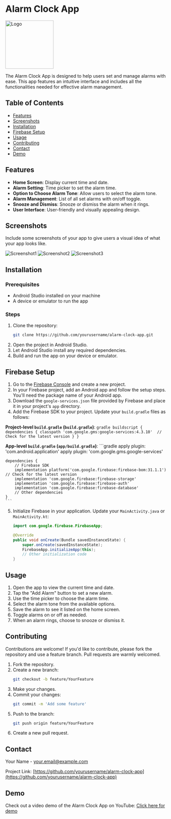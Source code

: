 # Alarm Clock App

<img src="path_to_your_logo_image.png" alt="Logo" width="150" height="150">

The Alarm Clock App is designed to help users set and manage alarms with ease. This app features an intuitive interface and includes all the functionalities needed for effective alarm management.

## Table of Contents

- [Features](#features)
- [Screenshots](#screenshots)
- [Installation](#installation)
- [Firebase Setup](#firebase-setup)
- [Usage](#usage)
- [Contributing](#contributing)
- [Contact](#contact)
- [Demo](#demo)

## Features

- **Home Screen**: Display current time and date.
- **Alarm Setting**: Time picker to set the alarm time.
- **Option to Choose Alarm Tone**: Allow users to select the alarm tone.
- **Alarm Management**: List of all set alarms with on/off toggle.
- **Snooze and Dismiss**: Snooze or dismiss the alarm when it rings.
- **User Interface**: User-friendly and visually appealing design.

## Screenshots

Include some screenshots of your app to give users a visual idea of what your app looks like.

![Screenshot1](link_to_screenshot1)
![Screenshot2](link_to_screenshot2)
![Screenshot3](link_to_screenshot3)

## Installation

### Prerequisites

- Android Studio installed on your machine
- A device or emulator to run the app

### Steps

1. Clone the repository:
    ```bash
    git clone https://github.com/yourusername/alarm-clock-app.git
    ```
2. Open the project in Android Studio.
3. Let Android Studio install any required dependencies.
4. Build and run the app on your device or emulator.

## Firebase Setup

1. Go to the [Firebase Console](https://console.firebase.google.com/) and create a new project.
2. In your Firebase project, add an Android app and follow the setup steps. You'll need the package name of your Android app.
3. Download the `google-services.json` file provided by Firebase and place it in your project's `app` directory.
4. Add the Firebase SDK to your project. Update your `build.gradle` files as follows:

**Project-level `build.gradle` (`build.gradle`)**:
    ```gradle
    buildscript {
        dependencies {
            classpath 'com.google.gms:google-services:4.3.10'  // Check for the latest version
        }
    }
    ```

**App-level `build.gradle` (`app/build.gradle`)**:
    ```gradle
    apply plugin: 'com.android.application'
    apply plugin: 'com.google.gms.google-services'

    dependencies {
        // Firebase SDK
        implementation platform('com.google.firebase:firebase-bom:31.1.1') // Check for the latest version
        implementation 'com.google.firebase:firebase-storage'
        implementation 'com.google.firebase:firebase-auth'
        implementation 'com.google.firebase:firebase-database'
        // Other dependencies
    }
    ```

5. Initialize Firebase in your application. Update your `MainActivity.java` or `MainActivity.kt`:
    ```java
    import com.google.firebase.FirebaseApp;

    @Override
    public void onCreate(Bundle savedInstanceState) {
        super.onCreate(savedInstanceState);
        FirebaseApp.initializeApp(this);
        // Other initialization code
    }
    ```

## Usage

1. Open the app to view the current time and date.
2. Tap the "Add Alarm" button to set a new alarm.
3. Use the time picker to choose the alarm time.
4. Select the alarm tone from the available options.
5. Save the alarm to see it listed on the home screen.
6. Toggle alarms on or off as needed.
7. When an alarm rings, choose to snooze or dismiss it.

## Contributing

Contributions are welcome! If you'd like to contribute, please fork the repository and use a feature branch. Pull requests are warmly welcomed.

1. Fork the repository.
2. Create a new branch:
    ```bash
    git checkout -b feature/YourFeature
    ```
3. Make your changes.
4. Commit your changes:
    ```bash
    git commit -m 'Add some feature'
    ```
5. Push to the branch:
    ```bash
    git push origin feature/YourFeature
    ```
6. Create a new pull request.

## Contact

Your Name - [your.email@example.com](mailto:your.email@example.com)

Project Link: [https://github.com/yourusername/alarm-clock-app](https://github.com/yourusername/alarm-clock-app)

## Demo

Check out a video demo of the Alarm Clock App on YouTube: [Click here for demo](https://www.youtube.com/link_to_alarm_clock_demo)
